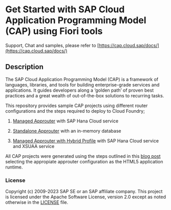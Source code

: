 # Get Started with SAP Cloud Application Programming Model (CAP) using Fiori tools

Support, Chat and samples, please refer to [https://cap.cloud.sap/docs/](https://cap.cloud.sap/docs/)

## Description

The SAP Cloud Application Programming Model (CAP) is a framework of languages, libraries, and tools for building enterprise-grade services and applications. It guides developers along a ‘golden path’ of proven best practices and a great wealth of out-of-the-box solutions to recurring tasks.

This repository provides sample CAP projects using different router configurations and the steps required to deploy to Cloud Foundry;

1. [Managed Approuter](../cap/cap-fiori-mta/README.md) with SAP Hana Cloud service

2. [Standalone Approuter](../cap/cap-fiori-mta-standalone/README.md) with an in-memory database

3. [Managed Approuter with Hybrid Profile](../cap/cap-fiori-hybrid/README.md) with SAP Hana Cloud service and XSUAA service

All CAP projects were generated using the steps outlined in this [blog post](https://blogs.sap.com/2022/02/10/build-and-deploy-a-cap-project-node.js-api-with-a-sap-fiori-elements-ui-and-a-managed-approuter-configuration/) selecting the appropiate approuter configuration as the HTML5 application runtime.

### License
Copyright (c) 2009-2023 SAP SE or an SAP affiliate company. This project is licensed under the Apache Software License, version 2.0 except as noted otherwise in the [LICENSE](LICENSES/Apache-2.0.txt) file.
